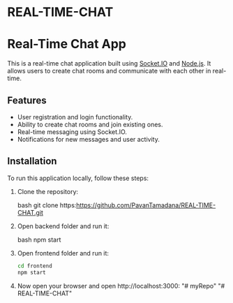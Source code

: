 # REAL-TIME-CHAT
# Real-Time Chat App

This is a real-time chat application built using [Socket.IO](https://socket.io/) and [Node.js](https://nodejs.org/). It allows users to create chat rooms and communicate with each other in real-time.

## Features

- User registration and login functionality.
- Ability to create chat rooms and join existing ones.
- Real-time messaging using Socket.IO.
- Notifications for new messages and user activity.



## Installation

To run this application locally, follow these steps:

1. Clone the repository:

   bash
   git clone https:https://github.com/PavanTamadana/REAL-TIME-CHAT.git
2. Open backend folder and run it:

   bash
   npm start

4. Open frontend folder and run it:

   ```bash
   cd frontend
   npm start
5. Now open your browser and open  http://localhost:3000:
"# myRepo" 
"# REAL-TIME-CHAT" 
